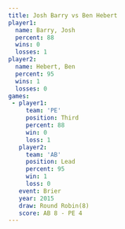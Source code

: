 ```yaml
---
title: Josh Barry vs Ben Hebert
player1:           
  name: Barry, Josh
  percent: 88      
  wins: 0          
  losses: 1        
player2:           
  name: Hebert, Ben
  percent: 95      
  wins: 1          
  losses: 0        
games:
 - player1:         
     team: 'PE'     
     position: Third
     percent: 88    
     win: 0         
     loss: 1        
   player2:        
     team: 'AB'    
     position: Lead
     percent: 95   
     win: 1        
     loss: 0       
   event: Brier        
   year: 2015          
   draw: Round Robin(8)
   score: AB 8 - PE 4  
---
```

